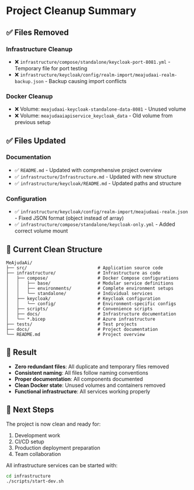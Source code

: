 # Project Cleanup Summary

## ✅ Files Removed

### Infrastructure Cleanup
- ❌ `infrastructure/compose/standalone/keycloak-port-8081.yml` - Temporary file for port testing
- ❌ `infrastructure/keycloak/config/realm-import/meajudaai-realm-backup.json` - Backup causing import conflicts

### Docker Cleanup
- ❌ Volume: `meajudaai-keycloak-standalone-data-8081` - Unused volume
- ❌ Volume: `meajudaaiapiservice_keycloak_data` - Old volume from previous setup

## ✅ Files Updated

### Documentation
- ✅ `README.md` - Updated with comprehensive project overview
- ✅ `infrastructure/Infrastructure.md` - Updated with new structure
- ✅ `infrastructure/keycloak/README.md` - Updated paths and structure

### Configuration
- ✅ `infrastructure/keycloak/config/realm-import/meajudaai-realm.json` - Fixed JSON format (object instead of array)
- ✅ `infrastructure/compose/standalone/keycloak-only.yml` - Added correct volume mount

## 📁 Current Clean Structure

```
MeAjudaAi/
├── src/                           # Application source code
├── infrastructure/                # Infrastructure as code
│   ├── compose/                   # Docker Compose configurations
│   │   ├── base/                  # Modular service definitions
│   │   ├── environments/          # Complete environment setups
│   │   └── standalone/            # Individual services
│   ├── keycloak/                  # Keycloak configuration
│   │   └── config/                # Environment-specific configs
│   ├── scripts/                   # Convenience scripts
│   ├── docs/                      # Infrastructure documentation
│   └── *.bicep                    # Azure infrastructure
├── tests/                         # Test projects
├── docs/                          # Project documentation
└── README.md                      # Project overview
```

## 🎯 Result

- **Zero redundant files**: All duplicate and temporary files removed
- **Consistent naming**: All files follow naming conventions
- **Proper documentation**: All components documented
- **Clean Docker state**: Unused volumes and containers removed
- **Functional infrastructure**: All services working properly

## 🚀 Next Steps

The project is now clean and ready for:
1. Development work
2. CI/CD setup
3. Production deployment preparation
4. Team collaboration

All infrastructure services can be started with:
```bash
cd infrastructure
./scripts/start-dev.sh
```